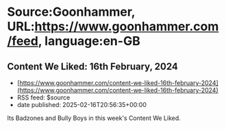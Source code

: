 # Source:Goonhammer, URL:https://www.goonhammer.com/feed, language:en-GB

## Content We Liked: 16th February, 2024
 - [https://www.goonhammer.com/content-we-liked-16th-february-2024](https://www.goonhammer.com/content-we-liked-16th-february-2024)
 - RSS feed: $source
 - date published: 2025-02-16T20:56:35+00:00

Its Badzones and Bully Boys in this week's Content We Liked.

